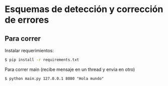 # Esquemas de detección y corrección de errores

## Para correr
Instalar requerimientos:
```bash
$ pip install -r requirements.txt
```

Para correr main (recibe mensaje en un thread y envia en otro)
```
$ python main.py 127.0.0.1 8080 "Hola mundo"
```
